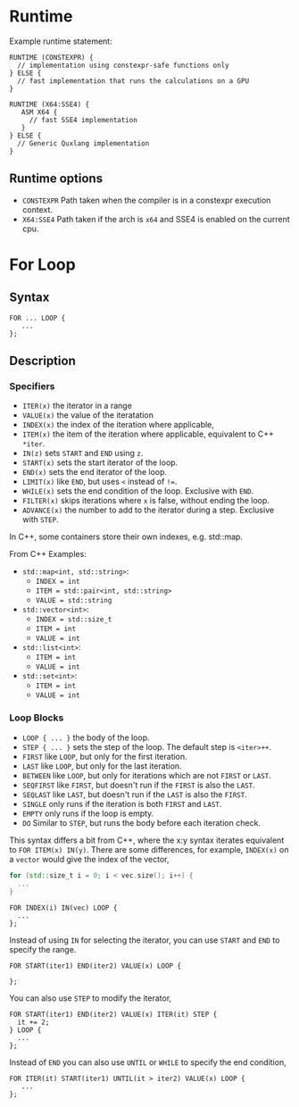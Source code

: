 # Runtime

Example runtime statement:

```quxlang
RUNTIME (CONSTEXPR) {
  // implementation using constexpr-safe functions only 
} ELSE {
  // fast implementation that runs the calculations on a GPU
}
```


```quxlang
RUNTIME (X64:SSE4) {
   ASM X64 {
     // fast SSE4 implementation
   }
} ELSE {
  // Generic Quxlang implementation
}
```

## Runtime options

* `CONSTEXPR` Path taken when the compiler is in a constexpr execution context.
* `X64:SSE4` Path taken if the arch is `x64` and SSE4 is enabled on the current cpu.




# For Loop

## Syntax

```quxlang
FOR ... LOOP {
   ...
};
```

## Description

### Specifiers
 * `ITER(x)` the iterator in a range
 * `VALUE(x)` the value of the iteratation
 * `INDEX(x)` the index of the iteration where applicable,
 * `ITEM(x)` the item of the iteration where applicable, 
   equivalent to C++ `*iter`.
 * `IN(z)` sets `START` and `END` using `z`.
 * `START(x)` sets the start iterator of the loop.
 * `END(x)` sets the end iterator of the loop.
 * `LIMIT(x)` like `END`, but uses `<` instead of `!=`. 
 * `WHILE(x)` sets the end condition of the loop. Exclusive with `END`.
 * `FILTER(x)` skips iterations where `x` is false, without ending the loop.
 * `ADVANCE(x)` the number to add to the iterator during a step. Exclusive with `STEP`.

In C++, some containers store their own indexes, e.g. std::map.

From C++ Examples:

   * `std::map<int, std::string>`: 
     * `INDEX = int`
     * `ITEM = std::pair<int, std::string>`
     * `VALUE = std::string`
   * `std::vector<int>`:
     * `INDEX = std::size_t`
     * `ITEM = int`
     * `VALUE = int`
   * `std::list<int>`:
     * `ITEM = int`
     * `VALUE = int`
   * `std::set<int>`:
     * `ITEM = int`
     * `VALUE = int`

### Loop Blocks

 * `LOOP { ... }` the body of the loop.
 * `STEP { ... }` sets the step of the loop. The default step is `<iter>++`.
 * `FIRST` like `LOOP`, but only for the first iteration.
 * `LAST` like `LOOP`, but only for the last iteration.
 * `BETWEEN` like `LOOP`, but only for iterations which are not `FIRST` or `LAST`.
 * `SEQFIRST` like `FIRST`, but doesn't run if the `FIRST` is also the `LAST`.
 * `SEQLAST` like `LAST`, but doesn't run if the `LAST` is also the `FIRST`.
 * `SINGLE` only runs if the iteration is both `FIRST` and `LAST`.
 * `EMPTY` only runs if the loop is empty.
 * `DO` Similar to `STEP`, but runs the body before each iteration check.

This syntax differs a bit from C++, where the x:y syntax iterates equivalent to `FOR ITEM(x) IN(y)`.
There are some differences, for example, `INDEX(x)` on a `vector` would give the index of the vector,

```cpp
for (std::size_t i = 0; i < vec.size(); i++) {
  ...
}
```

```quxlang
FOR INDEX(i) IN(vec) LOOP {
  ...
};
```



Instead of using `IN` for selecting the iterator, you can use `START` and `END` to specify the range.

```quxlang
FOR START(iter1) END(iter2) VALUE(x) LOOP {

};
```

You can also use `STEP` to modify the iterator,

```quxlang
FOR START(iter1) END(iter2) VALUE(x) ITER(it) STEP {
  it += 2;
} LOOP {
  ...
};
```

Instead of `END` you can also use `UNTIL` or `WHILE` to specify the end condition,

```quxlang
FOR ITER(it) START(iter1) UNTIL(it > iter2) VALUE(x) LOOP {
   ...
};
```
